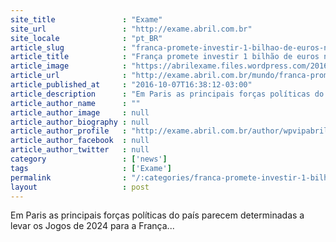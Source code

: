 ```yaml
---
site_title               : "Exame"
site_url                 : "http://exame.abril.com.br"
site_locale              : "pt_BR"
article_slug             : "franca-promete-investir-1-bilhao-de-euros-nos-jogos-de-2024"
article_title            : "França promete investir 1 bilhão de euros nos Jogos de 2024"
article_image            : "https://abrilexame.files.wordpress.com/2016/10/size_960_16_9_manuel-valls.jpg?quality=70&strip=all&w=960"
article_url              : "http://exame.abril.com.br/mundo/franca-promete-investir-1-bilhao-de-euros-nos-jogos-de-2024/"
article_published_at     : "2016-10-07T16:38:12-03:00"
article_description      : "Em Paris as principais forças políticas do país parecem determinadas a levar os Jogos de 2024 para a França..."
article_author_name      : ""
article_author_image     : null
article_author_biography : null
article_author_profile   : "http://exame.abril.com.br/author/wpvipabril/"
article_author_facebook  : null
article_author_twitter   : null
category                 : ['news']
tags                     : ['Exame']
permalink                : "/:categories/franca-promete-investir-1-bilhao-de-euros-nos-jogos-de-2024/"
layout                   : post
---
```


Em Paris as principais forças políticas do país parecem determinadas a levar os Jogos de 2024 para a França...
